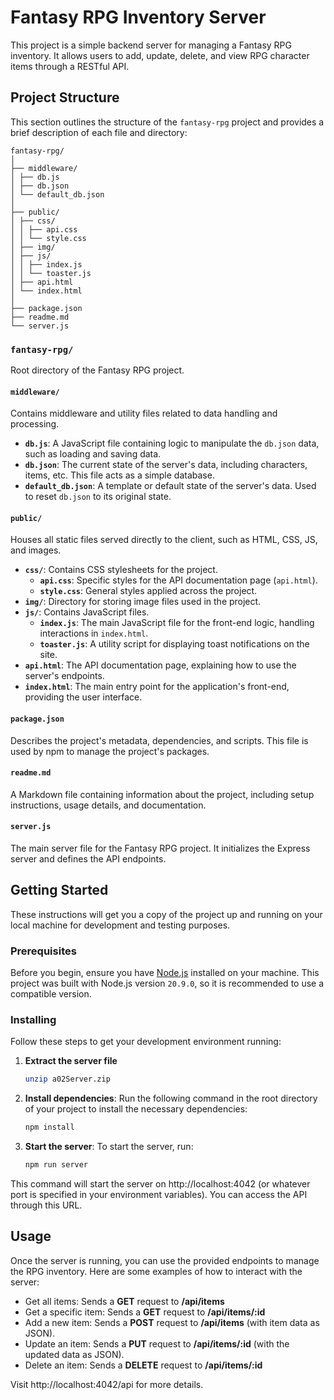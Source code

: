 # Fantasy RPG Inventory Server

This project is a simple backend server for managing a Fantasy RPG inventory. It allows users to add, update, delete, and view RPG character items through a RESTful API.

## Project Structure
This section outlines the structure of the `fantasy-rpg` project and provides a brief description of each file and directory:
```
fantasy-rpg/
│
├── middleware/
│ ├── db.js
│ ├── db.json
│ └── default_db.json
│
├── public/
│ ├── css/
│ │ ├── api.css
│ │ └── style.css
│ ├── img/
│ ├── js/
│ │ ├── index.js
│ │ └── toaster.js
│ ├── api.html
│ └── index.html
│
├── package.json
├── readme.md
└── server.js
```
### `fantasy-rpg/`
Root directory of the Fantasy RPG project.

#### `middleware/`
Contains middleware and utility files related to data handling and processing.
- **`db.js`**: A JavaScript file containing logic to manipulate the `db.json` data, such as loading and saving data.
- **`db.json`**: The current state of the server's data, including characters, items, etc. This file acts as a simple database.
- **`default_db.json`**: A template or default state of the server's data. Used to reset `db.json` to its original state.

#### `public/`
Houses all static files served directly to the client, such as HTML, CSS, JS, and images.
- **`css/`**: Contains CSS stylesheets for the project.
  - **`api.css`**: Specific styles for the API documentation page (`api.html`).
  - **`style.css`**: General styles applied across the project.
- **`img/`**: Directory for storing image files used in the project.
- **`js/`**: Contains JavaScript files.
  - **`index.js`**: The main JavaScript file for the front-end logic, handling interactions in `index.html`.
  - **`toaster.js`**: A utility script for displaying toast notifications on the site.
- **`api.html`**: The API documentation page, explaining how to use the server's endpoints.
- **`index.html`**: The main entry point for the application's front-end, providing the user interface.

#### `package.json`
Describes the project's metadata, dependencies, and scripts. This file is used by npm to manage the project's packages.

#### `readme.md`
A Markdown file containing information about the project, including setup instructions, usage details, and documentation.

#### `server.js`
The main server file for the Fantasy RPG project. It initializes the Express server and defines the API endpoints.

## Getting Started

These instructions will get you a copy of the project up and running on your local machine for development and testing purposes.

### Prerequisites

Before you begin, ensure you have [Node.js](https://nodejs.org/) installed on your machine. This project was built with Node.js version `20.9.0`, so it is recommended to use a compatible version.

### Installing

Follow these steps to get your development environment running:

1. **Extract the server file**

   ```bash
   unzip a02Server.zip
   ```

2. **Install dependencies**: Run the following command in the root directory of your project to install the necessary dependencies:

   ```bash
   npm install
   ```

3. **Start the server**: To start the server, run:

   ```bash
   npm run server
   ```


This command will start the server on http://localhost:4042 (or whatever port is specified in your environment variables). You can access the API through this URL.


## Usage
Once the server is running, you can use the provided endpoints to manage the RPG inventory. Here are some examples of how to interact with the server:

- Get all items: Sends a **GET** request to **/api/items**
- Get a specific item: Sends a **GET** request to **/api/items/:id**
- Add a new item: Sends a **POST** request to **/api/items** (with item data as JSON).
- Update an item: Sends a **PUT** request to **/api/items/:id** (with the updated data as JSON).
- Delete an item: Sends a **DELETE** request to **/api/items/:id**

Visit http://localhost:4042/api for more details.